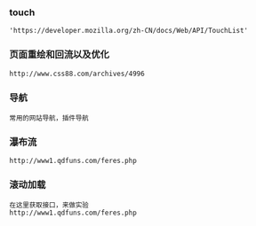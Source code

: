 ### touch
    'https://developer.mozilla.org/zh-CN/docs/Web/API/TouchList' 

### 页面重绘和回流以及优化
    http://www.css88.com/archives/4996
    
### 导航
    常用的网站导航，插件导航

### 瀑布流
    http://www1.qdfuns.com/feres.php

### 滚动加载    
    在这里获取接口，来做实验
    http://www1.qdfuns.com/feres.php